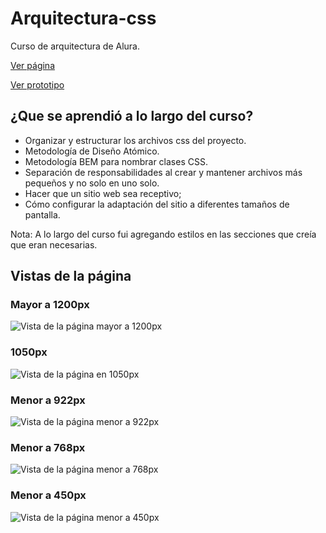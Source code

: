 # Arquitectura-css
Curso de arquitectura de Alura. 

<a target="_blank" href="https://angeldiaz-21.github.io/pagina-responsive-css/">Ver página</a>

[Ver prototipo](https://www.figma.com/file/ZIZuMVCGh6cE3UQvTbFsuj/alura-bootstrap?node-id=0%3A1) 

<!-- <pre>
    <a href="https://angeldiaz-21.github.io/front-santander-bedu-2022/">Ver página</a>
</pre> -->

## ¿Que se aprendió a lo largo del curso?
* Organizar y estructurar los archivos css del proyecto.
* Metodología de Diseño Atómico.
* Metodología BEM para nombrar clases CSS.
* Separación de responsabilidades al crear y mantener archivos más pequeños y no solo en uno solo.
* Hacer que un sitio web sea receptivo;
* Cómo configurar la adaptación del sitio a diferentes tamaños de pantalla.

Nota: A lo largo del curso fui agregando estilos en las secciones que creía que eran necesarias.

## Vistas de la página
### Mayor a 1200px
![Vista de la página mayor a 1200px](https://i.ibb.co/6R0BxKC/1400px.jpg "Vista de la página mayor a 1200px")

### 1050px
![Vista de la página en 1050px](https://i.ibb.co/ZTQ4DBF/1050px.jpg "Vista de la página en 1050px")

### Menor a 922px
![Vista de la página menor a 922px](https://i.ibb.co/3mSNNFL/menor-922px.jpg "Vista de la página menor a 922px")

### Menor a 768px
![Vista de la página menor a 768px](https://i.ibb.co/QJ5HbMk/menor-768px.jpg "Vista de la página menor a 768px")

### Menor a 450px
![Vista de la página menor a 450px](https://i.ibb.co/1RkjFpV/menor-450px.jpg "Vista de la página menor a 450px")